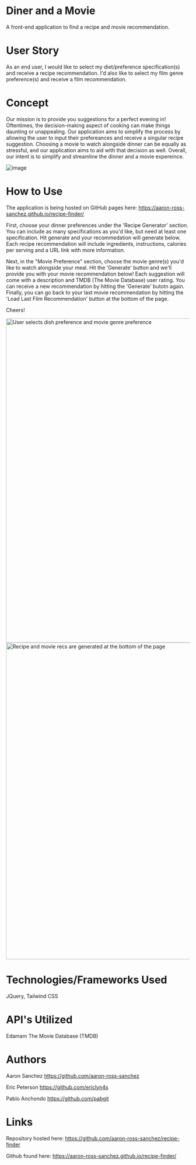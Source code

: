 # Diner and a Movie
A front-end application to find a recipe and movie recommendation.

# User Story
As an end user, I would like to select my diet/preference specification(s) and receive a recipe recommendation. I'd also like to select my film genre preference(s) and receive a film recommendation.

# Concept
Our mission is to provide you suggestions for a perfect evening in! Oftentimes, the decision-making aspect of cooking can make things daunting or unappealing. Our application aims to simplify the process by allowing the user to input their prefereances and receive a singular recipe suggestion. Choosing a movie to watch alongside dinner can be equally as stressful, and our application aims to aid with that decision as well. Overall, our intent is to simplify and streamline the dinner and a movie expereince.

![image](https://github.com/aaron-ross-sanchez/recipe-finder/assets/136914192/1aaf1a41-69c1-423c-9e4b-1794c1c72670)

# How to Use
The application is being hosted on GitHub pages here:
https://aaron-ross-sanchez.github.io/recipe-finder/

First, choose your dinner preferences under the 'Recipe Generator' section. You can include as many specifications as you'd like, but need at least one specification. Hit generate and your recommedation will generate below. Each recipe recommendation will include ingredients, instructions, calories per serving and a URL link with more information.

Next, in the "Movie Preference" section, choose the movie genre(s) you'd like to watch alongside your meal. Hit the 'Generate' button and we'll provide you with your movie recommendation below! Each suggestion will come with a description and TMDB (The Movie Database) user rating. You can receive a new recommendation by hitting the 'Generate' butotn again. Finally, you can go back to your last movie recommendation by hitting the 'Load Last Film Recommendation' button at the bottom of the page.

Cheers!

<img width="887" alt="User selects dish preference and movie genre preference" src="https://github.com/aaron-ross-sanchez/recipe-finder/assets/29375681/bd8efaa2-636d-4595-8f4f-fbbd04a7a161">

<img width="866" alt="Recipe and movie recs are generated at the bottom of the page" src="https://github.com/aaron-ross-sanchez/recipe-finder/assets/29375681/5ec6a865-6bde-4113-8e1e-41628b707476">


# Technologies/Frameworks Used
JQuery,
Tailwind CSS

# API's Utilized
Edamam
The Movie Database (TMDB)

# Authors
Aaron Sanchez
https://github.com/aaron-ross-sanchez

Eric Peterson
https://github.com/ericlyn4s

Pablo Anchondo
https://github.com/pabgit

# Links
Repository hosted here:
https://github.com/aaron-ross-sanchez/recipe-finder

Github found here:
https://aaron-ross-sanchez.github.io/recipe-finder/

